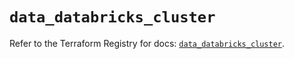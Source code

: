 # `data_databricks_cluster`

Refer to the Terraform Registry for docs: [`data_databricks_cluster`](https://registry.terraform.io/providers/databricks/databricks/1.81.0/docs/data-sources/cluster).
